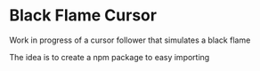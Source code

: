 # Black Flame Cursor

Work in progress of a cursor follower that simulates a black flame

The idea is to create a npm package to easy importing
